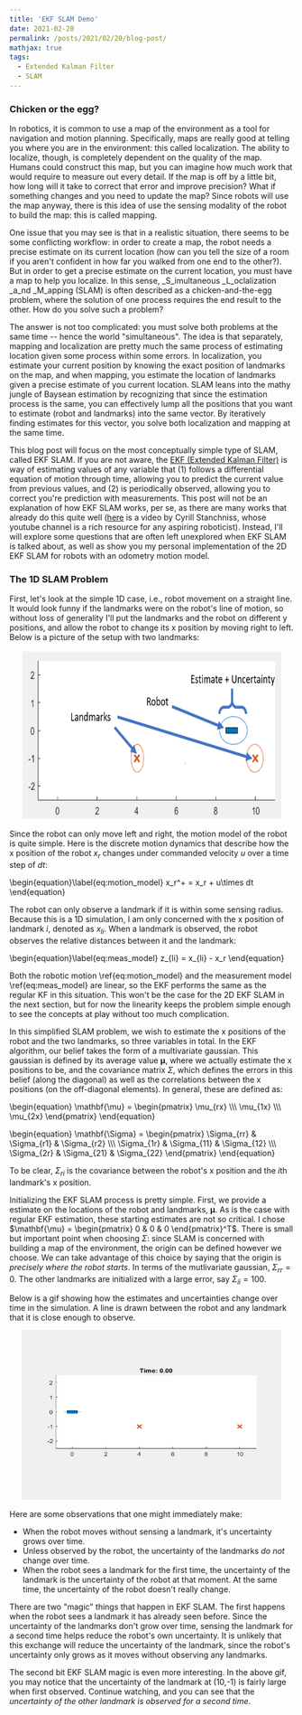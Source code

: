 ```yaml
---
title: 'EKF SLAM Demo'
date: 2021-02-20
permalink: /posts/2021/02/20/blog-post/
mathjax: true
tags:
  - Extended Kalman Filter
  - SLAM
---
```


### Chicken or the egg?

In robotics, it is common to use a map of the environment as a tool for navigation and motion planning. Specifically, maps are really good at telling you where you are in the environment: this called localization. The ability to localize, though, is completely dependent on the quality of the map. Humans could construct this map, but you can imagine how much work that would require to measure out every detail. If the map is off by a little bit, how long will it take to correct that error and improve precision? What if something changes and you need to update the map? Since robots will use the map anyway, there is this idea of use the sensing modality of the robot to build the map: this is called mapping.

One issue that you may see is that in a realistic situation, there seems to be some conflicting workflow: in order to create a map, the robot needs a precise estimate on its current location (how can you tell the size of a room if you aren't confident in how far you walked from one end to the other?). But in order to get a precise estimate on the current location, you must have a map to help you localize. In this sense, _S_imultaneous _L_oclalization _a_nd _M_apping (SLAM) is often described as a chicken-and-the-egg problem, where the solution of one process requires the end result to the other. How do you solve such a problem?

The answer is not too complicated: you must solve both problems at the same time -- hence the world "simultaneous". The idea is that separately, mapping and localization are pretty much the same process of estimating location given some process within some errors. In localization, you estimate your current position by knowing the exact position of landmarks on the map, and when mapping, you estimate the location of landmarks given a precise estimate of you current location. SLAM leans into the mathy jungle of Baysean estimation by recognizing that since the estimation process is the same, you can effectively lump all the positions that you want to estimate (robot and landmarks) into the same vector. By iteratively finding estimates for this vector, you solve both localization and mapping at the same time.

This blog post will focus on the most conceptually simple type of SLAM, called EKF SLAM. If you are not aware, the [EKF (Extended Kalman Filter)](https://en.wikipedia.org/wiki/Extended_Kalman_filter) is way of estimating values of any variable that (1) follows a differential equation of motion through time, allowing you to predict the current value from previous values, and (2) is periodically observed, allowing you to correct you're prediction with measurements. This post will not be an explanation of how EKF SLAM works, per se, as there are many works that already do this quite well ([here](https://www.youtube.com/watch?v=X30sEgIws0g) is a video by Cyrill Stanchniss, whose youtube channel is a rich resource for any aspiring roboticist). Instead, I'll will explore some questions that are often left unexplored when EKF SLAM is talked about, as well as show you my personal implementation of the 2D EKF SLAM for robots with an odometry motion model.

### The 1D SLAM Problem

First, let's look at the simple 1D case, i.e., robot movement on a straight line. It would look funny if the landmarks were on the robot's line of motion, so without loss of generality I'll put the landmarks and the robot on different y positions, and allow the robot to change its x position by moving right to left. Below is a picture of the setup with two landmarks:

<p align="center">
  <img width="460" height="300" src="/images/blog_pics/2021/EKF_SLAM/1D_setup.png">
</p>

Since the robot can only move left and right, the motion model of the robot is quite simple. Here is the discrete motion dynamics that describe how the x position of the robot $x_r$ changes under commanded velocity $u$ over a time step of $dt$:

\begin{equation}\label{eq:motion_model}
x_r^+ = x_r + u\times dt
\end{equation}

The robot can only observe a landmark if it is within some sensing radius. Because this is a 1D simulation, I am only concerned with the x position of landmark $i$, denoted as $x_{li}$. When a landmark is observed, the robot observes the relative distances between it and the landmark:

\begin{equation}\label{eq:meas_model}
z_{li} = x_{li} - x_r
\end{equation}

Both the robotic motion \ref{eq:motion_model} and the measurement model \ref{eq:meas_model} are linear, so the EKF performs the same as the regular KF in this situation. This won't be the case for the 2D EKF SLAM in the next section, but for now the linearity keeps the problem simple enough to see the concepts at play without too much complication.

In this simplified SLAM problem, we wish to estimate the x positions of the robot and the two landmarks, so three variables in total. In the EKF algorithm, our belief takes the form of a multivariate gaussian. This gaussian is defined by its average value $\mathbf{\mu}$, where we actually estimate the x positions to be, and the covariance matrix $\Sigma$, which defines the errors in this belief (along the diagonal) as well as the correlations between the x positions (on the off-diagonal elements). In general, these are defined as:

\begin{equation}
\mathbf{\mu} = 
\begin{pmatrix}
\mu_{rx} \\\\\\
\mu_{1x} \\\\\\
\mu_{2x}
\end{pmatrix}
\end{equation}

\begin{equation}
\mathbf{\Sigma} = 
\begin{pmatrix}
\Sigma_{rr} & \Sigma_{r1} & \Sigma_{r2} \\\\\\
\Sigma_{1r} & \Sigma_{11} & \Sigma_{12} \\\\\\
\Sigma_{2r} & \Sigma_{21} & \Sigma_{22}
\end{pmatrix}
\end{equation}

To be clear, $\Sigma_{ri}$ is the covariance between the robot's x position and the $i$th landmark's x position.

Initializing the EKF SLAM process is pretty simple. First, we provide a estimate on the locations of the robot and landmarks, $\mathbf{\mu}$. As is the case with regular EKF estimation, these starting estimates are not so critical. I chose $\mathbf{\mu} = \begin{pmatrix} 0 & 0 & 0 \end{pmatrix}^T$. There is small but important point when choosing $\Sigma$: since SLAM is concerned with building a map of the environment, the origin can be defined however we choose. We can take advantage of this choice by saying that the origin is _precisely where the robot starts_. In terms of the mutlivariate gaussian, $\Sigma_{rr}=0$. The other landmarks are initialized with a large error, say $\Sigma_{ii}=100$.

Below is a gif showing how the estimates and uncertainties change over time in the simulation. A line is drawn between the robot and any landmark that it is close enough to observe.

<p align="center">
  <img width="460" height="300" src="/images/blog_pics/2021/EKF_SLAM/1D_EKF.gif">
</p>

Here are some observations that one might immediately make:
- When the robot moves without sensing a landmark, it's uncertainty grows over time.
- Unless observed by the robot, the uncertainty of the landmarks _do not_ change over time.
- When the robot sees a landmark for the first time, the uncertainty of the landmark is the uncertainty of the robot at that moment. At the same time, the uncertainty of the robot doesn't really change.

There are two "magic" things that happen in EKF SLAM. The first happens when the robot sees a landmark it has already seen before. Since the uncertainty of the landmarks don't grow over time, sensing the landmark for a second time helps reduce the robot's own uncertainty. It is unlikely that this exchange will reduce the uncertainty of the landmark, since the robot's uncertainty only grows as it moves without observing any landmarks.

The second bit EKF SLAM magic is even more interesting. In the above gif, you may notice that the uncertainty of the landmark at (10,-1) is fairly large when first observed. Continue watching, and you can see that the _uncertainty of the other landmark is observed for a second time_.

<!-- ### How do you fuse measurements together?

The first time you learn about probabilistic robotics, you will probably hear about the [Kalman filter](https://en.wikipedia.org/wiki/Kalman_filter). The Kalman filter is a way of estimating the state of a system that has both process noise and measurement noise. Founded in probability theory, it gives an optimal estimate based on the relative size of the process and measurement noise. If the process noise is very large and the measurement noise is very small, then the Kalman filter returns an estimated state that is closer to the measurement, and vice versa. For most students that first encounter the Kalman filter, you're told the intuition, shown some complicated multivariate Gaussian math and are told to use it in a homework exercise.

Most introductory examples of the Kalman filter have only one measurement to use. What if there are more than one, though? How do you handle two different measurements of the same exact thing with a Kalman filter? This is a form of sensor fusion, and when I first learned the Kalman filter I had only a shaky understanding of the solution. The purpose of this blog post is to show how the Kalman filter can perform sensor fusion, and hopefully clarify the machinery of the Kalman filter in the process.

### The two steps of the Kalman filter

Let us define $p(\mathbf{x})$ as the belief probability distribution of state space vector $\mathbf{x}$. A Kalman filter has two important steps when providing an estimate of the value of $\mathbf{x}$:
 - Prediction update step (use input $\mathbf{u}$ to update $p(\mathbf{x})$)
 - Measurement update step (use measurement $\mathbf{y}$ to update $p(\mathbf{x})$)

Since the Kalman filter assumes multivariate Gaussian probability distributions, only two quantities are recorded over each step $k$ in the Kalman filter: an estimate vector $\hat{\mathbf{x}}\_k$ (corresponding to the mean of the Gaussian), and a covariance matrix $P\_k$ (corresponding to the confidence of the measurement). Together, these quantities fully define the probability distribution $p(\mathbf{x})$, so when the Kalman filter updates $p(\mathbf{x})$ in the prediction and the measurement step, it really just updates these two variables.

What if we have two separate measurements $\mathbf{y}^a$ and $\mathbf{y}^b$, modeled with their own Gaussian noise? Cutting to the punchline, you perform _two_ measurement steps, one with each measurement:
 - Prediction update step (use input $\mathbf{u}$ to update $p(\mathbf{x})$)
 - First measurement update step (use measurement $\mathbf{y}^a$ to update $p(\mathbf{x})$)
 - Second measurement update step (use measurement $\mathbf{y}^b$ to update $p(\mathbf{x})$)

This seems like a natural thing to do given two different measurements. Let's see why this is so.

### The Bayes Update

The Kalman filter is a specific type of filter called a Bayes filter. The Bayes filter also has two steps: one prediction step and one measurement step. In order to change the Kalman filter to incorporate more than one measurement step, we need to understand what each step means in terms of Bayesian estimation. 

Define the belief distribution at iteration $k-1$ as $p\_{k-1\|k-1}(\mathbf{x})$. The $k-1\|k-1$ part can be read as the probability distribution at time $k-1$, given information up to time $k-1$. The prediction step requires some process model that describes the probability of reaching state $\mathbf{x}^+$ given current state $\mathbf{x}$ and input $\mathbf{u}_{k-1}$:

\begin{equation\*}
p(\mathbf{x}^+\|\mathbf{x},\mathbf{u}_{k-1})
\end{equation\*}

The prediction update is thus described in the Bayes filter as:

\begin{equation}
p\_{k\|k-1}(\mathbf{x}) = \sum\_{\mathbf{x}'} p(\mathbf{x}\|\mathbf{x}',\mathbf{u}_{k-1}) p\_{k-1\|k-1}(\mathbf{x})
\end{equation}

At time step $k$, we then receive two measurements $\mathbf{y}^a_k$ and $\mathbf{y}^b_k$. The measurement update of the Bayes filter is then used to find the probability distribution of the state given these two measurements, or $p\_{k\|k}(\mathbf{x})=p(\mathbf{x}\|\mathbf{y}^a_k,\mathbf{y}^b_k)$. In the case of a single measurement, Bayes' rule is used to "switch" the random variable and the conditioned variable:

\begin{equation\*}
p(\mathbf{x}\|\mathbf{y}) = \eta p(\mathbf{y}\|\mathbf{x})p\_{k\|k-1}(\mathbf{x})
\end{equation\*}

The $\eta$ term is a normalization factor, and we are usually unconcerned with it in almost all Bayes filters. The measurement process $p(\mathbf{y}^a\|\mathbf{x})$ includes gaussian noise in the Kalman filter, and the probability distribution $p_{k\|k-1}(\mathbf{x})$ is found in the prediction update.

With two state measurements, this update is only slightly altered. First, perform Bayes' rule between the state variable $\mathbf{x}$ and a single measurement, say $\mathbf{y}^b$:

\begin{equation\*}
p(\mathbf{x}\|\mathbf{y}^a\_k,\mathbf{y}^b\_k) = \eta^b p(\mathbf{y}^b\_k\|\mathbf{x},\mathbf{y}^a\_k)p\_{k\|k-1}(\mathbf{x}\|\mathbf{y}^a\_k)
\end{equation\*}

We can simplify this expression by making the reasonable assumption that the measurement model for $\mathbf{y}^b_k$ is independent of (1) the iteration step $k$ and (2) the value of the other measurement $\mathbf{y}^a$, so that $p(\mathbf{y}^b\_k\|\mathbf{x},\mathbf{y}^a\_k) = p(\mathbf{y}^b\|\mathbf{x})$. This results in:

\begin{equation} \label{eq:second_measurement}
p(\mathbf{x}\|\mathbf{y}^a\_k,\mathbf{y}^b\_k) = \eta^b p(\mathbf{y}^b\|\mathbf{x})p\_{k\|k-1}(\mathbf{x}\|\mathbf{y}^a\_k)
\end{equation}

This is great, but we still need $p\_{k\|k-1}(\mathbf{x}\|\mathbf{y}^a\_k)$, or the probability distribution of $\mathbf{x}$ conditioned on the value for $\mathbf{y}^a_k$. This term can be found performing Bayes' rule a second time:

\begin{equation} \label{eq:first_measurement}
p(\mathbf{x}\|\mathbf{y}^a\_k) = \eta^a p(\mathbf{y}^a\|\mathbf{x})p\_{k\|k-1}(\mathbf{x})
\end{equation}

Eq. \ref{eq:first_measurement} can be thought of as the first measurement update to find the a posteriori probability distribution with respect to measurement $\mathbf{y}^a$. We then take this updated distribution and perform a second measurement update with this update distribution and $\mathbf{y}^b$ and in Eq. \ref{eq:second_measurement}. The result is an estimate that "fuses" two different measurements from different sensor, verifying our intuition.

### One final note

It should be that incorporating two different measurements should arrive at the same answer, independent of the order in which you incorporate the measurements. Indeed, you can see this by substituting Eq. \ref{eq:first_measurement} into Eq. \ref{eq:second_measurement}:

\begin{equation}
p(\mathbf{x}\|\mathbf{y}^a\_k,\mathbf{y}^b\_k) = \eta^a\eta^b p(\mathbf{y}^a\|\mathbf{x})p(\mathbf{y}^b\|\mathbf{x})p\_{k\|k-1}(\mathbf{x})
\end{equation}

The measurement update is symmetric in the label for measurements $a$ and $b$, so it cannot depend on the order in which the measurement updates are applied. -->